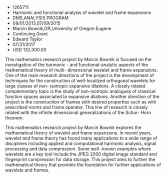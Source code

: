 
* 1265711
* Harmonic and functional analysis of wavelet and frame expansions
* DMS,ANALYSIS PROGRAM
* 08/01/2013,07/09/2015
* Marcin Bownik,OR,University of Oregon Eugene
* Continuing Grant
* Edward Taylor
* 07/31/2017
* USD 132,000.00

This mathematics research project by Marcin Bownik is focused on the
investigation of the harmonic - and functional-analytic aspects of the
mathematical theory of multi- dimensional wavelet and frame expansions. One of
the main research directions of the project is the development of techniques for
the construction of well-localized orthogonal wavelets for large classes of non-
isotropic expansive dilations. A closely related complementary topic is the
study of non-isotropic analogues of classical function spaces associated to
expansive dilations. Another direction of the project is the construction of
frames with desired properties such as with prescribed norms and frame operator.
This line of research is closely related with the infinite dimensional
generalizations of the Schur- Horn theorem.

This mathematics research project by Marcin Bownik explores the mathematical
theory of wavelet and frame expansions. In recent years, wavelet and frame
theory has found many applications to a wide range of disciplines including
applied and computational harmonic analysis, signal processing and data
compression. Some well -known examples where wavelets are a key tool include the
JPEG 2000 digital image standard and fingerprint compression for data storage.
This project aims to further the mathematical theory that provides the
foundation for further applications of wavelets and frames.
